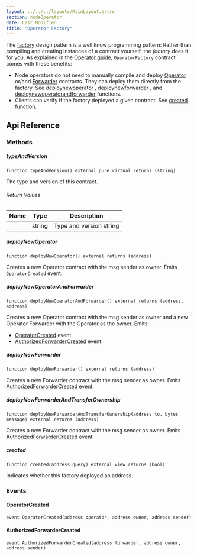 ```yaml
---
layout: ../../../layouts/MainLayout.astro
section: nodeOperator
date: Last Modified
title: "Operator Factory"
---
```


The [factory](https://www.youtube.com/watch?v=Q1zZo4O_Ong) design pattern is a well know programming pattern: Rather than compiling and creating instances of a contract yourself, the _factory_ does it for you.
As explained in the [Operator guide](/chainlink-nodes/contracts/operator), `OperatorFactory` contract comes with these benefits:

- Node operators do not need to manually compile and deploy [Operator](/contracts/operator) or/and [Forwarder](https://github.com/smartcontractkit/chainlink/blob/develop/contracts/src/v0.7/AuthorizedForwarder.sol) contracts. They can deploy them directly from the factory. See [deploynewoperator](#deploynewoperator) , [deploynewforwarder](#deploynewforwarder) , and [deploynewoperatorandforwarder](#deploynewoperatorandforwarder) functions.
- Clients can verify if the factory deployed a given contract. See [created](#created) function.

## Api Reference

### Methods

##### typeAndVersion

```solidity
function typeAndVersion() external pure virtual returns (string)
```

The type and version of this contract.

###### Return Values

| Name | Type   | Description             |
| ---- | ------ | ----------------------- |
|      | string | Type and version string |

##### deployNewOperator

```solidity
function deployNewOperator() external returns (address)
```

Creates a new Operator contract with the msg.sender as owner. Emits `OperatorCreated` event.

##### deployNewOperatorAndForwarder

```solidity
function deployNewOperatorAndForwarder() external returns (address, address)
```

Creates a new Operator contract with the msg.sender as owner and a new Operator Forwarder with the Operator as the owner. Emits:

- [OperatorCreated](#operatorcreated) event.
- [AuthorizedForwarderCreated](#authorizedforwardercreated) event.

##### deployNewForwarder

```solidity
function deployNewForwarder() external returns (address)
```

Creates a new Forwarder contract with the msg.sender as owner. Emits [AuthorizedForwarderCreated](#authorizedforwardercreated) event.

##### deployNewForwarderAndTransferOwnership

```solidity
function deployNewForwarderAndTransferOwnership(address to, bytes message) external returns (address)
```

Creates a new Forwarder contract with the msg.sender as owner. Emits [AuthorizedForwarderCreated](#authorizedforwardercreated) event.

##### created

```solidity
function created(address query) external view returns (bool)
```

Indicates whether this factory deployed an address.

### Events

#### OperatorCreated

```solidity
event OperatorCreated(address operator, address owner, address sender)
```

#### AuthorizedForwarderCreated

```solidity
event AuthorizedForwarderCreated(address forwarder, address owner, address sender)
```
